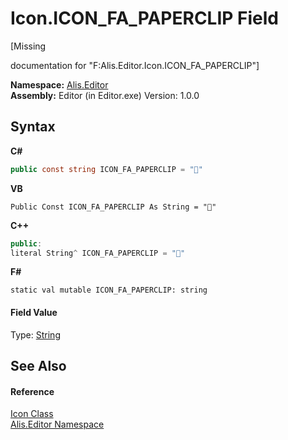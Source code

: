 # Icon.ICON_FA_PAPERCLIP Field
 

\[Missing <summary> documentation for "F:Alis.Editor.Icon.ICON_FA_PAPERCLIP"\]

**Namespace:**&nbsp;<a href="b150ade4-39de-a232-5f06-d3cdc1b2c538">Alis.Editor</a><br />**Assembly:**&nbsp;Editor (in Editor.exe) Version: 1.0.0

## Syntax

**C#**<br />
``` C#
public const string ICON_FA_PAPERCLIP = ""
```

**VB**<br />
``` VB
Public Const ICON_FA_PAPERCLIP As String = ""
```

**C++**<br />
``` C++
public:
literal String^ ICON_FA_PAPERCLIP = ""
```

**F#**<br />
``` F#
static val mutable ICON_FA_PAPERCLIP: string
```


#### Field Value
Type: <a href="https://docs.microsoft.com/dotnet/api/system.string" target="_blank">String</a>

## See Also


#### Reference
<a href="cc0f883c-67f8-f772-c6d7-a60b129f22a7">Icon Class</a><br /><a href="b150ade4-39de-a232-5f06-d3cdc1b2c538">Alis.Editor Namespace</a><br />